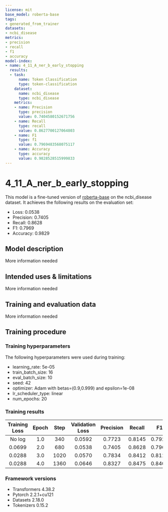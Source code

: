```yaml
---
license: mit
base_model: roberta-base
tags:
- generated_from_trainer
datasets:
- ncbi_disease
metrics:
- precision
- recall
- f1
- accuracy
model-index:
- name: 4_11_A_ner_b_early_stopping
  results:
  - task:
      name: Token Classification
      type: token-classification
    dataset:
      name: ncbi_disease
      type: ncbi_disease
    metrics:
    - name: Precision
      type: precision
      value: 0.7404580152671756
    - name: Recall
      type: recall
      value: 0.8627700127064803
    - name: F1
      type: f1
      value: 0.7969483568075117
    - name: Accuracy
      type: accuracy
      value: 0.9828528515999833
---
```


<!-- This model card has been generated automatically according to the information the Trainer had access to. You
should probably proofread and complete it, then remove this comment. -->

# 4_11_A_ner_b_early_stopping

This model is a fine-tuned version of [roberta-base](https://huggingface.co/roberta-base) on the ncbi_disease dataset.
It achieves the following results on the evaluation set:
- Loss: 0.0538
- Precision: 0.7405
- Recall: 0.8628
- F1: 0.7969
- Accuracy: 0.9829

## Model description

More information needed

## Intended uses & limitations

More information needed

## Training and evaluation data

More information needed

## Training procedure

### Training hyperparameters

The following hyperparameters were used during training:
- learning_rate: 5e-05
- train_batch_size: 16
- eval_batch_size: 10
- seed: 42
- optimizer: Adam with betas=(0.9,0.999) and epsilon=1e-08
- lr_scheduler_type: linear
- num_epochs: 20

### Training results

| Training Loss | Epoch | Step | Validation Loss | Precision | Recall | F1     | Accuracy |
|:-------------:|:-----:|:----:|:---------------:|:---------:|:------:|:------:|:--------:|
| No log        | 1.0   | 340  | 0.0592          | 0.7723    | 0.8145 | 0.7928 | 0.9815   |
| 0.0699        | 2.0   | 680  | 0.0538          | 0.7405    | 0.8628 | 0.7969 | 0.9829   |
| 0.0288        | 3.0   | 1020 | 0.0570          | 0.7834    | 0.8412 | 0.8113 | 0.9836   |
| 0.0288        | 4.0   | 1360 | 0.0646          | 0.8327    | 0.8475 | 0.8401 | 0.9860   |


### Framework versions

- Transformers 4.38.2
- Pytorch 2.2.1+cu121
- Datasets 2.18.0
- Tokenizers 0.15.2
